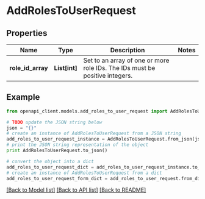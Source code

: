 # AddRolesToUserRequest


## Properties
Name | Type | Description | Notes
------------ | ------------- | ------------- | -------------
**role_id_array** | **List[int]** | Set to an array of one or more role IDs. The IDs must be positive integers. | 

## Example

```python
from openapi_client.models.add_roles_to_user_request import AddRolesToUserRequest

# TODO update the JSON string below
json = "{}"
# create an instance of AddRolesToUserRequest from a JSON string
add_roles_to_user_request_instance = AddRolesToUserRequest.from_json(json)
# print the JSON string representation of the object
print AddRolesToUserRequest.to_json()

# convert the object into a dict
add_roles_to_user_request_dict = add_roles_to_user_request_instance.to_dict()
# create an instance of AddRolesToUserRequest from a dict
add_roles_to_user_request_form_dict = add_roles_to_user_request.from_dict(add_roles_to_user_request_dict)
```
[[Back to Model list]](../README.md#documentation-for-models) [[Back to API list]](../README.md#documentation-for-api-endpoints) [[Back to README]](../README.md)


